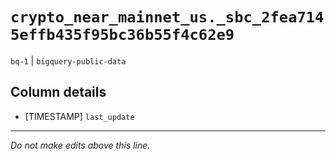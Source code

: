 # `crypto_near_mainnet_us._sbc_2fea7145effb435f95bc36b55f4c62e9`
`bq-1` | `bigquery-public-data`

## Column details
* [TIMESTAMP] `last_update`

-------------------------------------------------------------------------------
*Do not make edits above this line.*
